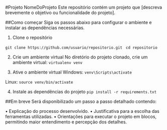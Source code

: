 #Projeto NomeDoProjeto
Este repositório contém um projeto que [descreva brevemente o objetivo ou funcionalidade do projeto].

##Como começar
Siga os passos abaixo para configurar o ambiente e instalar as dependências necessárias.

1. Clone o repositório

`git clone https://github.com/usuario/repositorio.git `
`cd repositorio `

2. Crie um ambiente virtual
No diretório do projeto clonado, crie um ambiente virtual:
`virtualenv venv`

3. Ative o ambiente virtual
Windows:
`venv\Scripts\activate`

Linux:
`source venv/bin/activate`

4. Instale as dependências do projeto
`pip install -r requirements.txt`

##Em breve
Será disponibilizado um passo a passo detalhado contendo:

 • Explicação do processo desenvolvido.
 • Justificativa para a escolha das ferramentas utilizadas.
 • Orientações para executar o projeto em blocos, permitindo maior entendimento e percepção dos detalhes.
